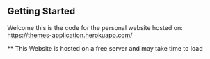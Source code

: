 ## Getting Started

Welcome this is the code for the personal website hosted on: https://themes-application.herokuapp.com/

** This Website is hosted on a free server and may take time to load
